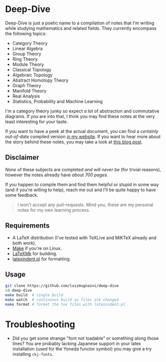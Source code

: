 # Deep-Dive

Deep-Dive is just a poetic name to a compilation of notes that I'm writing
while studying mathematics and related fields. They currently encompass the
following topics:

- Category Theory
- Linear Algebra
- Group Theory
- Ring Theory
- Module Theory
- Classical Topology
- Algebraic Topology
- Abstract Homotopy Theory
- Graph Theory
- Manifold Theory
- Real Analysis
- Statistics, Probability and Machine Learning

I'm a category theory junky so expect _a lot_ of abstraction and commutative
diagrams. If you are into that, I think you may find these notes at the very
least interesting for your taste.

If you want to have a peek at the actual document, you can find a _certainly
out-of-date_ compiled version [in my website](https://luizmugnaini.github.io/deep-dive.pdf).
If you want to hear more about the story behind these notes, you may take a look at
[this blog post](https://luizmugnaini.github.io/deep-dive/).

## Disclaimer

_None_ of these subjects are completed _and will never be_ (for trivial reasons),
however the notes already have _about 700 pages_.

If you happen to compile them and find them helpful or stupid in some way (and
if you're willing to help), reach me out and I'll be quite happy to have some
feedback.

> I won't accept any pull-requests. Mind you, these are my personal notes for
> my own learning process.

## Requirements

- A LaTeX distribution (I've tested with TeXLive and MiKTeX already and both work).
- [Make](https://www.gnu.org/software/make/) if you're on Linux.
- [LaTeXMk](https://archlinux.org/packages/extra/any/texlive-binextra/) for building.
- [latexindent.pl](https://github.com/cmhughes/latexindent.pl/) for formatting.

## Usage

```bash
git clone https://github.com/luizmugnaini/deep-dive
cd deep-dive
make build  # single build
make watch  # continuous build as files are changed
make format # format the tex files with latexindent.pl
```

# Troubleshooting

* Did you get some strange "font not loadable" or something along those lines?
  You are probably lacking Japanese support in your latex installation (used
  for the Yoneda functor symbol) you may give a try installing `ckj-fonts`.

